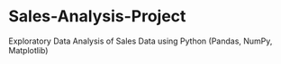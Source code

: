 # Sales-Analysis-Project
Exploratory Data Analysis of Sales Data using Python (Pandas, NumPy, Matplotlib)

